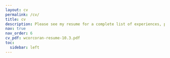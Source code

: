 ```yaml
---
layout: cv
permalink: /cv/
title: cv
description: Please see my resume for a complete list of experiences, projects, and skills!
nav: true
nav_order: 6
cv_pdf: wcorcoran-resume-10.3.pdf
toc:
  sidebar: left
---
```

